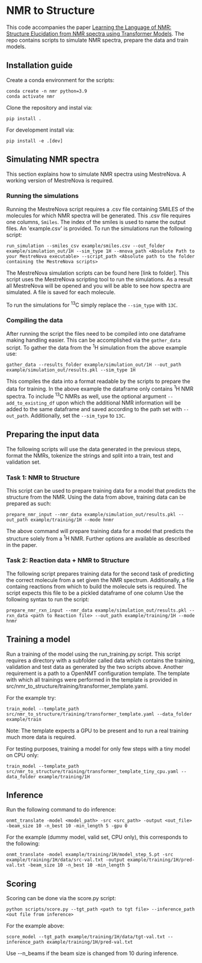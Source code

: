 # NMR to Structure

This code accompanies the paper [Learning the Language of NMR: Structure Elucidation from NMR spectra using Transformer Models](). The repo contains scripts to simulate NMR spectra, prepare the data and train models.


## Installation guide

Create a conda environment for the scripts:

```
conda create -n nmr python=3.9
conda activate nmr
```

Clone the repository and instal via: 

```
pip install .
```

For development install via:

```
pip install -e .[dev]
```

## Simulating NMR spectra

This section explains how to simulate NMR spectra using MestreNova. A working version of MestreNova is required. 

### Running the simulations

Running the MestreNova script requires a .csv file containing SMILES of the molecules for which NMR spectra will be generated. This .csv file requires one columns, `Smiles`. The index of the smiles is used to name the output files. An 'example.csv' is provided. To run the simulations run the following script:

```
run_simulation --smiles_csv example/smiles.csv --out_folder example/simulation_out/1H --sim_type 1H --mnova_path <Absolute Path to your MestreNova executable> --script_path <Absolute path to the folder containing the MestreNova scripts>
```

The MestreNova simulation scripts can be found here [link to folder]. This script uses the MestreNova scripting tool to run the simulations. As a result all MestreNova will be opened and you will be able to see how spectra are simulated. A file is saved for each molecule.

To run the simulations for <sup>13</sup>C simply replace the `--sim_type` with `13C`.


### Compiling the data

After running the script the files need to be compiled into one dataframe making handling easier. This can be accomplished via the `gather_data` script. To gather the data from the <sup>1</sup>H simulation from the above example use:

```
gather_data --results_folder example/simulation_out/1H --out_path example/simulation_out/results.pkl --sim_type 1H
```

This compiles the data into a format readable by the scripts to prepare the data for training. In the above example the dataframe only contains <sup>1</sup>H NMR spectra. To include <sup>13</sup>C NMRs as well, use the optional argument `--add_to_existing_df` upon which the additional NMR information will be added to the same dataframe and saved according to the path set with `--out_path`. Additionally, set the `--sim_type` to `13C`.


## Preparing the input data

The following scripts will use the data generated in the previous steps, format the NMRs, tokenize the strings and split into a train, test and validation set. 

### Task 1: NMR to Structure
This script can be used to prepare training data for a model that predicts the structure from the NMR. Using the data from above, training data can be prepared as such:

```
prepare_nmr_input --nmr_data example/simulation_out/results.pkl --out_path example/training/1H --mode hnmr
```
The above command will prepare training data for a model that predicts the structure solely from a <sup>1</sup>H NMR. Further options are available as described in the paper.

### Task 2: Reaction data + NMR to Structure

The following script prepares training data for the second task of predicting the correct molecule from a set given the NMR spectrum. Additionally, a file containg reactions from which to build the molecule sets is required. The script expects this file to be a pickled dataframe of one column  Use the following syntax to run the script:

```
prepare_nmr_rxn_input --nmr_data example/simulation_out/results.pkl --rxn_data <path to Reaction file> --out_path example/training/1H --mode hnmr
```


## Training a model

Run a training of the model using the run_training.py script. This script requires a directory with a subfolder called data which contains the training, validation and test data as generated by the two scripts above. Another requirement is a path to a OpenNMT configuration template. The template with which all trainings were performed in the template is provided in src/nmr_to_structure/training/transformer_template.yaml.

For the example try:
```
train_model --template_path src/nmr_to_structure/training/transformer_template.yaml --data_folder example/train
```
Note: The template expects a GPU to be present and to run a real training much more data is required.

For testing purposes, training a model for only few steps with a tiny model on CPU only:
```
train_model --template_path src/nmr_to_structure/training/transformer_template_tiny_cpu.yaml --data_folder example/training/1H
```
## Inference
Run the following command to do inference:
```
onmt_translate -model <model_path> -src <src_path> -output <out_file> -beam_size 10 -n_best 10 -min_length 5 -gpu 0
```
For the example (dummy model, valid set, CPU only), this corresponds to the following:

```
onmt_translate -model example/training/1H/model_step_5.pt -src example/training/1H/data/src-val.txt -output example/training/1H/pred-val.txt -beam_size 10 -n_best 10 -min_length 5
```

## Scoring
Scoring can be done via the score.py script:

```
python scripts/score.py --tgt_path <path to tgt file> --inference_path <out file from inference> 
```

For the example above:

```
score_model --tgt_path example/training/1H/data/tgt-val.txt --inference_path example/training/1H/pred-val.txt
```

Use --n_beams if the beam size is changed from 10 during inference.
